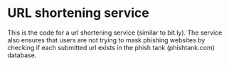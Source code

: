 # URL shortening service
This is the code for a url shortening service (similar to bit.ly). The service also ensures that users are not trying to mask phishing websites by checking if each submitted url exists in the phish tank (phishtank.com) database.


